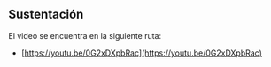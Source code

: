 ## Sustentación

El video se encuentra en la siguiente ruta:

- [https://youtu.be/0G2xDXpbRac](https://youtu.be/0G2xDXpbRac)

